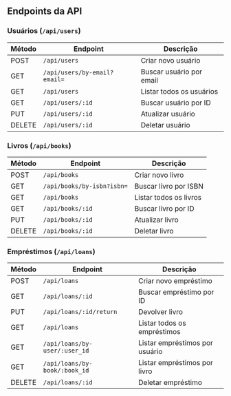 

## Endpoints da API

### Usuários (`/api/users`)

| Método | Endpoint | Descrição |
|--------|----------|-----------|
| POST | `/api/users` | Criar novo usuário |
| GET | `/api/users/by-email?email=` | Buscar usuário por email |
| GET | `/api/users` | Listar todos os usuários |
| GET | `/api/users/:id` | Buscar usuário por ID |
| PUT | `/api/users/:id` | Atualizar usuário |
| DELETE | `/api/users/:id` | Deletar usuário |

### Livros (`/api/books`)

| Método | Endpoint | Descrição |
|--------|----------|-----------|
| POST | `/api/books` | Criar novo livro |
| GET | `/api/books/by-isbn?isbn=` | Buscar livro por ISBN |
| GET | `/api/books` | Listar todos os livros |
| GET | `/api/books/:id` | Buscar livro por ID |
| PUT | `/api/books/:id` | Atualizar livro |
| DELETE | `/api/books/:id` | Deletar livro |

### Empréstimos (`/api/loans`)

| Método | Endpoint | Descrição |
|--------|----------|-----------|
| POST | `/api/loans` | Criar novo empréstimo |
| GET | `/api/loans/:id` | Buscar empréstimo por ID |
| PUT | `/api/loans/:id/return` | Devolver livro |
| GET | `/api/loans` | Listar todos os empréstimos |
| GET | `/api/loans/by-user/:user_id` | Listar empréstimos por usuário |
| GET | `/api/loans/by-book/:book_id` | Listar empréstimos por livro |
| DELETE | `/api/loans/:id` | Deletar empréstimo |